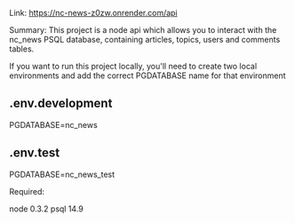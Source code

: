 Link: https://nc-news-z0zw.onrender.com/api

Summary: This project is a node api which allows you to interact with the nc_news PSQL database, containing articles, topics, users and comments tables.

If you want to run this project locally, you'll need to create two local environments and add the correct PGDATABASE name for that environment

## .env.development

PGDATABASE=nc_news

## .env.test

PGDATABASE=nc_news_test

Required:

node 0.3.2
psql 14.9
